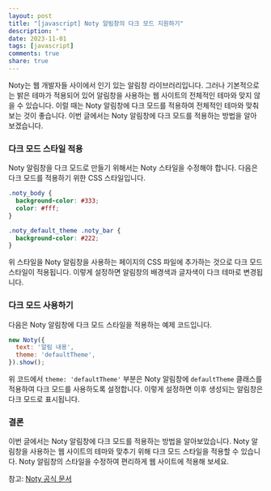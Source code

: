 ```yaml
---
layout: post
title: "[javascript] Noty 알림창의 다크 모드 지원하기"
description: " "
date: 2023-11-01
tags: [javascript]
comments: true
share: true
---
```


Noty는 웹 개발자들 사이에서 인기 있는 알림창 라이브러리입니다. 그러나 기본적으로는 밝은 테마가 적용되어 있어 알림창을 사용하는 웹 사이트의 전체적인 테마와 맞지 않을 수 있습니다. 이럴 때는 Noty 알림창에 다크 모드를 적용하여 전체적인 테마와 맞춰보는 것이 좋습니다. 이번 글에서는 Noty 알림창에 다크 모드를 적용하는 방법을 알아보겠습니다.

### 다크 모드 스타일 적용

Noty 알림창을 다크 모드로 만들기 위해서는 Noty 스타일을 수정해야 합니다. 다음은 다크 모드를 적용하기 위한 CSS 스타일입니다.

```css
.noty_body {
  background-color: #333;
  color: #fff;
}

.noty_default_theme .noty_bar {
  background-color: #222;
}
```

위 스타일을 Noty 알림창을 사용하는 페이지의 CSS 파일에 추가하는 것으로 다크 모드 스타일이 적용됩니다. 이렇게 설정하면 알림창의 배경색과 글자색이 다크 테마로 변경됩니다.

### 다크 모드 사용하기

다음은 Noty 알림창에 다크 모드 스타일을 적용하는 예제 코드입니다.

```javascript
new Noty({
  text: '알림 내용', 
  theme: 'defaultTheme',
}).show();
```

위 코드에서 `theme: 'defaultTheme'` 부분은 Noty 알림창에 `defaultTheme` 클래스를 적용하여 다크 모드를 사용하도록 설정합니다. 이렇게 설정하면 이후 생성되는 알림창은 다크 모드로 표시됩니다.

### 결론

이번 글에서는 Noty 알림창에 다크 모드를 적용하는 방법을 알아보았습니다. Noty 알림창을 사용하는 웹 사이트의 테마와 맞추기 위해 다크 모드 스타일을 적용할 수 있습니다. Noty 알림창의 스타일을 수정하여 편리하게 웹 사이트에 적용해 보세요.

참고: [Noty 공식 문서](https://ned.im/noty/)